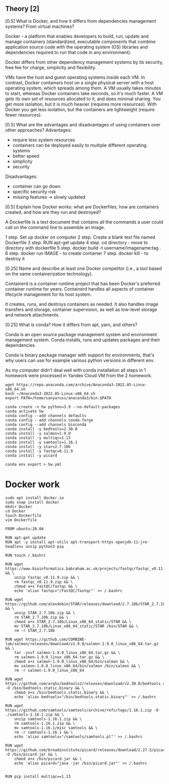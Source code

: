 ## Theory [2]

[0.5] What is Docker, and how it differs from dependencies management systems? From virtual machines?

Docker - a platform that enables developers to build, run, update and manage containers (standardized, executable components that combine application source code with the operating system (OS) libraries and dependencies required to run that code in any environment).

Docker differs from other dependency management systems by its security, free fee for charge, simplicity and flexibility. 

VMs have the host and guest operating systems inside each VM. In contrast, Docker containers host on a single physical server with a host operating system, which spreads among them. 
A VM usually takes minutes to start, whereas Docker containers take seconds, so it's much faster.
A VM gets its own set of resources allocated to it, and does minimal sharing. You get more isolation, but it is much heavier (requires more resources). With Docker you get less isolation, but the containers are lightweight (require fewer resources). 

[0.5] What are the advantages and disadvantages of using containers over other approaches?
Advantages: 
* require less system resources
* containers can be deployed easily to multiple different operating systems
* better speed
* simplicity 
* security 

Disadvantages: 
* container can go down
* specific security risk 
* missing features -> slowly updated 

[0.5] Explain how Docker works: what are Dockerfiles, how are containers created, and how are they run and destroyed?

A Dockerfile is a text document that contains all the commands a user could call on the command line to assemble an image.

1 step. Set up docker on computer
2 step. Create a blank text file named Dockerfile
3 step. RUN apt-get update
4 step. cd directory - move to directory with dockerfile 
5 step. docker build -t username/imagename:tag .
6 step. docker run IMAGE - to create container
7 step. docker kill - to destroy it 

[0.25] Name and describe at least one Docker competitor (i.e., a tool based on the same containerization technology).

Containerd is a container runtime project that has been Docker's preferred container runtime for years. Containerd handles all aspects of container lifecycle management for its host system.

It creates, runs, and destroys containers as needed. It also handles image transfers and storage, container supervision, as well as low-level storage and network attachments.

[0.25] What is conda? How it differs from apt, yarn, and others?

Conda is an open source package management system and environment management system. Conda installs, runs and updates packages and their dependencies. 

Conda is binary package manager with support for environments, that's why users can use for example various python versions in different env.


As my computer didn't deal well with conda installation all steps in 1 homework were processed in Yandex Cloud VM from the 2 homework.

```
wget https://repo.anaconda.com/archive/Anaconda3-2022.05-Linux-x86_64.sh
bash ~/Anaconda3-2022.05-Linux-x86_64.sh
export PATH=/home/sanyaruss/anaconda3/bin:$PATH
    
conda create -n hw python=3.9 --no-default-packages
conda activate hw
conda config --add channels defaults
conda config --add channels conda-forge
conda config --add channels bioconda
conda install -y bedtools=2.30.0
conda install -y salmon=1.9.0
conda install -y multiqc=1.13
conda install -y samtools=1.16.1
conda install -y star=2.7.10b
conda install -y fastqc=0.11.9
conda install -y picard

conda env export > hw.yml
```

# Docker work

```
sudo apt install docker.io
sudo snap install docker
mkdir Docker
cd Docker
touch Dockerfile
vim Dockerfile
```

```
FROM ubuntu:20.04

RUN apt-get update
RUN apt -y install apt-utils apt-transport-https openjdk-11-jre-headless unzip python3-pip

RUN touch /.bashrc

RUN wget https://www.bioinformatics.babraham.ac.uk/projects/fastqc/fastqc_v0.11.9.zip && \
    unzip fastqc_v0.11.9.zip && \
    rm fastqc_v0.11.9.zip && \
    chmod a+x FastQC/fastqc && \
    echo 'alias fastqc="/FastQC/fastqc"' >> /.bashrc

RUN wget https://github.com/alexdobin/STAR/releases/download/2.7.10b/STAR_2.7.10b.zip && \
    unzip STAR_2.7.10b.zip && \
    rm STAR_2.7.10b.zip && \
    chmod a+x STAR_2.7.10b/Linux_x86_64_static/STAR && \
    mv STAR_2.7.10b/Linux_x86_64_static/STAR /bin/STAR && \
    rm -r STAR_2.7.10b
    
RUN wget https://github.com/COMBINE-lab/salmon/releases/download/v1.9.0/salmon-1.9.0_linux_x86_64.tar.gz && \
    tar -zxvf salmon-1.9.0_linux_x86_64.tar.gz && \
    rm salmon-1.9.0_linux_x86_64.tar.gz && \
    chmod a+x salmon-1.9.0_linux_x86_64/bin/salmon && \
    mv salmon-1.9.0_linux_x86_64/bin/salmon /bin/salmon && \
    rm -r salmon-1.9.0_linux_x86_64 

RUN wget https://github.com/arq5x/bedtools2/releases/download/v2.30.0/bedtools.static.binary -O /bin/bedtools.static.binary && \
    chmod a+x /bin/bedtools.static.binary && \
    echo 'alias bedtools="/bin/bedtools.static.binary"' >> /.bashrc

RUN wget https://github.com/samtools/samtools/archive/refs/tags/1.16.1.zip -O ./samtools-1.16.1.zip && \
    unzip samtools-1.16.1.zip && \
    rm samtools-1.16.1.zip && \
    mv samtools-1.16.1/misc samtools && \
    rm -r samtools-1.16.1 && \
    echo 'alias samtools="/samtools/samtools.pl"' >> /.bashrc
    
RUN wget https://github.com/broadinstitute/picard/releases/download/2.27.5/picard.jar -O /bin/picard.jar && \
    chmod a+x /bin/picard.jar && \
    echo 'alias picard="java -jar /bin/picard.jar"' >> /.bashrc


RUN pip install multiqc==1.13
```
